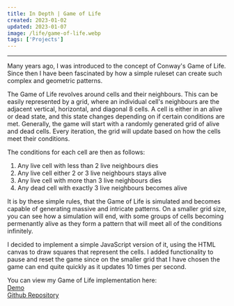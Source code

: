 ```yaml
---
title: In Depth | Game of Life
created: 2023-01-02
updated: 2023-01-07
image: /life/game-of-life.webp
tags: ['Projects']
---
```

---
Many years ago, I was introduced to the concept of Conway's Game of Life. Since then I have been fascinated by how a simple ruleset can create such complex and geometric patterns.

The Game of Life revolves around cells and their neighbours. This can be easily represented by a grid, where an individual cell's neighbours are the adjacent vertical, horizontal, and diagonal 8 cells. A cell is either in an alive or dead state, and this state changes depending on if certain conditions are met. Generally, the game will start with a randomly generated grid of alive and dead cells. Every iteration, the grid will update based on how the cells meet their conditions.

The conditions for each cell are then as follows:  
1. Any live cell with less than 2 live neighbours dies
2. Any live cell either 2 or 3 live neighbours stays alive
3. Any live cell with more than 3 live neighbours dies
4. Any dead cell with exactly 3 live neighbours becomes alive

It is by these simple rules, that the Game of Life is simulated and becomes capable of generating massive and intricate patterns. On a smaller grid size, you can see how a simulation will end, with some groups of cells becoming permenantly alive as they form a pattern that will meet all of the conditions infinitely.

I decided to implement a simple JavaScript version of it, using the HTML canvas to draw squares that represent the cells. I added functionality to pause and reset the game since on the smaller grid that I have chosen the game can end quite quickly as it updates 10 times per second. 

You can view my Game of Life implementation here:  
[Demo](https://alexbhasin.ca/game-of-life/)  
[Github Repository](https://github.com/alexbhas/game-of-life) 